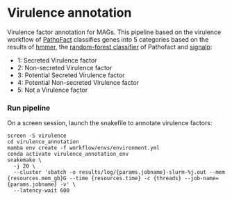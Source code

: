 # Virulence annotation
Virulence factor annotation for MAGs. This pipeline based on the virulence workflow of [PathoFact](https://git-r3lab.uni.lu/laura.denies/PathoFact) classifies genes into 5 categories based on the results of [hmmer](https://www.ebi.ac.uk/Tools/hmmer/), the [random-forest classifier](https://microbiomejournal.biomedcentral.com/articles/10.1186/s40168-020-00993-9) of Pathofact and [signalp](https://dtu.biolib.com/SignalP-6):

- 1: Secreted Virulence factor
- 2: Non-secreted Virulence factor
- 3: Potential Secreted Virulence factor
- 4: Potential Non-secreted Virulence factor
- 5: Not a Virulence factor

### Run pipeline
On a screen session, launch the snakefile to annotate virulence factors:

```
screen -S virulence
cd virulence_annotation
mamba env create -f workflow/envs/environment.yml
conda activate virulence_annotation_env
snakemake \
  -j 20 \
  --cluster 'sbatch -o results/log/{params.jobname}-slurm-%j.out --mem {resources.mem_gb}G --time {resources.time} -c {threads} --job-name={params.jobname} -v' \
  --latency-wait 600
```

